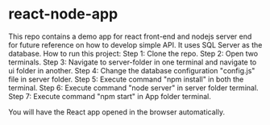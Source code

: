 # react-node-app
This repo contains a demo app for react front-end and nodejs server end for future reference on how to develop simple API. It uses SQL Server as the database. 
How to run this project:
Step 1: Clone the repo.
Step 2: Open two terminals. 
Step 3: Navigate to server-folder in one terminal and navigate to ui folder in another.
Step 4: Change the database configuration "config.js" file in server folder.
Step 5: Execute command "npm install" in both the terminal.
Step 6: Execute command "node server" in server folder terminal.
Step 7: Execute command "npm start" in App folder terminal. 

You will have the React app opened in the browser automatically. 
